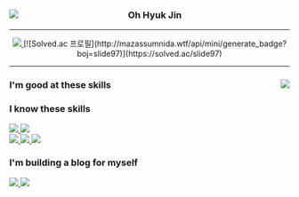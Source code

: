 <div align = "center">
  
  <img align="left" src="https://github-readme-stats.vercel.app/api?username=qmdl980&show_icons=true&theme=dracula"/>
  
  ### Oh Hyuk Jin

  ---
  <a href="https://github.com/qmdl980">
    <img src="https://hits.seeyoufarm.com/api/count/incr/badge.svg?url=https%3A%2F%2Fgithub.com%2Fqmdl980&count_bg=%23000000&title_bg=%23000000&icon=github.svg&icon_color=%23E7E7E7&title=GitHub&edge_flat=false"/>
  </a>
  [![Solved.ac
프로필](http://mazassumnida.wtf/api/mini/generate_badge?boj=slide97)](https://solved.ac/slide97)
  
  
</div>

---

<div>
  
  <img align="right" src="https://github-readme-stats.vercel.app/api/top-langs/?username=qmdl980&theme=dracula&exclude_repo=Computer-Science-Engineering&layout=compact&langs_count=10"/>
  
  

  ### I'm good at these skills
  
  ### I know these skills
  <div>
    <a href="https://www.javascript.com/">
      <img src="https://img.shields.io/badge/JavaScript-F7DF1E?style=for-the-badge&logo=JavaScript&logoColor=white"/>
    </a>
    <a href="https://reactjs.org/">
      <img src="https://img.shields.io/badge/React-61DAFB?style=for-the-badge&logo=React&logoColor=white"/>
    </a>
  </div>
  <div>
    <a href="https://nodejs.org/en/">
      <img src="https://img.shields.io/badge/Node.js-339933?style=for-the-badge&logo=Node.js&logoColor=white"/>
    </a>
    <a href="https://www.docker.com/">
      <img src="https://img.shields.io/badge/Docker-2496ED?style=for-the-badge&logo=Docker&logoColor=white"/>
    </a>
    <a href="https://mariadb.com/">
      <img src="https://img.shields.io/badge/MariaDB-003545?style=for-the-badge&logo=MariaDB&logoColor=white"/>
    </a>
  </div>

### I'm building a blog for myself
  <div>
    <a href="https://github.com/qmdl980/MyBlog_FE">
      <img src="https://img.shields.io/badge/MyBlog_FE-181717?style=for-the-badge&logo=GitHub&logoColor=white"/>
    </a>
    <a href="https://github.com/qmdl980/MyBlog_BE">
      <img src="https://img.shields.io/badge/MyBlog_BE-181717?style=for-the-badge&logo=GitHub&logoColor=white"/>
    </a> 
  </div>
</div>

